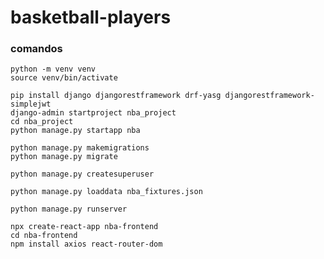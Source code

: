 # basketball-players

### comandos
```
python -m venv venv
source venv/bin/activate
```

```
pip install django djangorestframework drf-yasg djangorestframework-simplejwt
django-admin startproject nba_project
cd nba_project
python manage.py startapp nba
```



```
python manage.py makemigrations
python manage.py migrate
```
```
python manage.py createsuperuser
```

```
python manage.py loaddata nba_fixtures.json
```

```
python manage.py runserver
```

```
npx create-react-app nba-frontend
cd nba-frontend
npm install axios react-router-dom
```